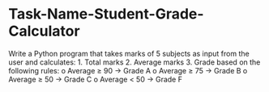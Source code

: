 # Task-Name-Student-Grade-Calculator
Write a Python program that takes marks of 5 subjects as input from the user and calculates: 1. Total marks 2. Average marks 3. Grade based on the following rules: o Average ≥ 90 → Grade A o Average ≥ 75 → Grade B o Average ≥ 50 → Grade C o Average &lt; 50 → Grade F
